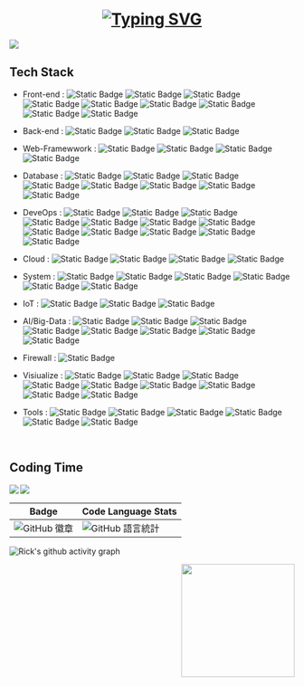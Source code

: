 
<h1 align="center">
<a href="https://git.io/typing-svg"><img src="https://readme-typing-svg.demolab.com?font=Fira+Code&pause=1000&color=61F754&background=80FF9C00&center=true&vCenter=true&random=true&width=550&lines=I+am+Rick+Hsu%EF%BC%8CWelcome+to+my+github;%E6%89%80%E8%AC%82%E6%B4%BB%E8%91%97%E7%9A%84%E4%BA%BA%EF%BC%8C%E5%B0%B1%E6%98%AF%E4%B8%8D%E6%96%B7%E6%8C%91%E6%88%B0%E7%9A%84%E4%BA%BA%EF%BC%8C%E4%B8%8D%E6%96%B7%E6%94%80%E7%99%BB%E5%91%BD%E9%81%8B%E5%B3%BB%E5%B3%B0%E7%9A%84%E4%BA%BA" alt="Typing SVG" /></a>
</h1>

<img align="center"  src="https://github.com/as183789043/as183789043/assets/56618553/03cd4ac2-773e-4343-a6c8-3d4675ce7705"/>

## Tech  Stack
- Front-end      : ![Static Badge](https://img.shields.io/badge/HTML5-white?style=flat&logo=html5) ![Static Badge](https://img.shields.io/badge/CSS3-blue?style=flat&logo=css3) ![Static Badge](https://img.shields.io/badge/Bootstrap5-red?style=flat&logo=Bootstrap)
 ![Static Badge](https://img.shields.io/badge/JavaScript-orange?style=flat&logo=JavaScript) ![Static Badge](https://img.shields.io/badge/Socket.io-%23010101?style=flat&logo=socketdotio)
![Static Badge](https://img.shields.io/badge/Chart.js-orange?style=flat&logo=chartdotjs&logoColor=black)
 ![Static Badge](https://img.shields.io/badge/Jquery-%230769AD?style=flat&logo=Jquery)
 ![Static Badge](https://img.shields.io/badge/axios-%235A29E4?style=flat&logo=Axios) ![Static Badge](https://img.shields.io/badge/React.js-blue?style=flat-flat&logo=React) 

- Back-end       : ![Static Badge](https://img.shields.io/badge/Python-lightblue?style=flat&logo=Python) ![Static Badge](https://img.shields.io/badge/Node.js-purple?style=flat&logo=Node.js) ![Static Badge](https://img.shields.io/badge/GO-lightbrown?style=flat&logo=GO&color=blue)
  
- Web-Framewwork  : ![Static Badge](https://img.shields.io/badge/Flask-black?style=flat&logo=Flask) ![Static Badge](https://img.shields.io/badge/Django-gray?style=flat&logo=Django&color=blue) ![Static Badge](https://img.shields.io/badge/Py4Web-red?style=flat&logo=PY4WEB) ![Static Badge](https://img.shields.io/badge/streamlit-white?style=flat&logo=streamlit&logoColor=%23FF4B4B) 



  
- Database       : ![Static Badge](https://img.shields.io/badge/Prometheus-lightred?style=flat&logo=Prometheus) ![Static Badge](https://img.shields.io/badge/InfluxDB-darkblue?style=flat&logo=InfluxDB) ![Static Badge](https://img.shields.io/badge/MongoDB-darkgreen?style=flat&logo=MongoDB) ![Static Badge](https://img.shields.io/badge/MySQL-white?style=flat&logo=MySQL) ![Static Badge](https://img.shields.io/badge/Redis-Red?style=flat&logo=Redis) ![Static Badge](https://img.shields.io/badge/Microsoft%20SQL%20Server-brown?style=flat&logo=Microsoft%20SQL%20Server) ![Static Badge](https://img.shields.io/badge/SQLite-%23003B57?style=flat&logo=sqlite&logoColor=sqlite) ![Static Badge](https://img.shields.io/badge/PostgreSQL-white?style=flat&logo=postgresql)

  
- DeveOps        : ![Static Badge](https://img.shields.io/badge/Docker-dark?style=flat&logo=Docker) ![Static Badge](https://img.shields.io/badge/podman-%23892CA0?style=flat&logo=podman)
 ![Static Badge](https://img.shields.io/badge/Kubernetes-darkblue?style=flat&logo=Kubernetes) ![Static Badge](https://img.shields.io/badge/OCP-%23EE0000?style=flat&logo=redhatopenshift&logoColor=redhatopenshift)
 ![Static Badge](https://img.shields.io/badge/Jmeter-black?logo=apachejmeter) ![Static Badge](https://img.shields.io/badge/Jenkins-gray?style=flat&logo=Jenkins) ![Static Badge](https://img.shields.io/badge/Vagrant-darkgreen?style=flat&logo=Vagrant) ![Static Badge](https://img.shields.io/badge/Blazemeter-red?style=flat&logo=Blazemeter)  ![Static Badge](https://img.shields.io/badge/github-%23181717?style=flat&logo=github&logoColor=github)
![Static Badge](https://img.shields.io/badge/gitlab-%23FC6D26?style=flat&logo=gitlab&logoColor=gitlab) ![Static Badge](https://img.shields.io/badge/Ansible-red?style=flat&logo=Ansible&logoColor=black) ![Static Badge](https://img.shields.io/badge/ArgoCD-white?style=flat&logo=argo&logoColor=%23EF7B4D)




- Cloud          : ![Static Badge](https://img.shields.io/badge/AWS-%23232F3E?logo=amazonaws) ![Static Badge](https://img.shields.io/badge/Azure-%230078D4?logo=microsoftazure) ![Static Badge](https://img.shields.io/badge/GCP-Darkblue?logo=googlecloud) ![Static Badge](https://img.shields.io/badge/Wasabi-darkgreen?logo=wasabi)
  
- System         : ![Static Badge](https://img.shields.io/badge/Windows-%230078D4?logo=windows) ![Static Badge](https://img.shields.io/badge/Centos-%23262577?logo=centos) ![Static Badge](https://img.shields.io/badge/RHEL9-%23EE0000?logo=redhat) ![Static Badge](https://img.shields.io/badge/Ubuntu-%23E95420?logo=redhat&logoColor=Ubuntu) ![Static Badge](https://img.shields.io/badge/lubuntu-%230068C8?logo=Lubuntu) ![Static Badge](https://img.shields.io/badge/ESXI-%23535353?style=flat&logo=vmware&logoColor=white)



  
- IoT            : ![Static Badge](https://img.shields.io/badge/HomeAssistant-white?logo=homeassistant&logoColor=HomeAssistant) ![Static Badge](https://img.shields.io/badge/EspHome-black?logo=esphome&logoColor=esphome) ![Static Badge](https://img.shields.io/badge/Arduino-%2300878F?logo=arduino&logoColor=arduino)
  
- AI/Big-Data    : ![Static Badge](https://img.shields.io/badge/Pytorch-ligtred?logo=Pytorch&logoColor=Pytorch) ![Static Badge](https://img.shields.io/badge/keras-%23D00000?logo=keras&logoColor=keras) ![Static Badge](https://img.shields.io/badge/OpenCV-%235C3EE8?style=flat&logo=opencv&logoColor=opencv)
 ![Static Badge](https://img.shields.io/badge/scikitlearn-%23%23F7931E?logo=Scikit-learn&logoColor=scikitlearn) ![Static Badge](https://img.shields.io/badge/DVC-darkblue?logo=dvc&logoColor=dvc) ![Static Badge](https://img.shields.io/badge/Airflow-%23017CEE?logo=apacheairflow&logoColor=apacheairflow) ![Static Badge](https://img.shields.io/badge/MLflow-white?logo=mlflow&logoColor=mlflow)![Static Badge](https://img.shields.io/badge/Minio-%23C72E49?style=flat&logo=minio&logoColor=white)


- Firewall : ![Static Badge](https://img.shields.io/badge/Pfsense-%23212121?style=flat&logo=pfsense&logoColor=pfsense)
  
- Visiualize : ![Static Badge](https://img.shields.io/badge/Grafana-%23oange?style=flat&logo=grafana&logoColor=grafana) ![Static Badge](https://img.shields.io/badge/Tableau-black?style=flat&logo=tableau&logoColor=tableau) ![Static Badge](https://img.shields.io/badge/PowerBI-white?style=flat&logo=powerbi&logoColor=powerbi) ![Static Badge](https://img.shields.io/badge/Qlik-%23009848?style=flat&logo=qlik&logoColor=qlik) ![Static Badge](https://img.shields.io/badge/Elastic-elasticsearch?style=flat&logo=elastic&logoColor=elastic) ![Static Badge](https://img.shields.io/badge/logstash-%23005571?style=flat&logo=logstash&logoColor=logstash) ![Static Badge](https://img.shields.io/badge/kibana-%23005571?style=flat&logo=kibana&logoColor=kibana) ![Static Badge](https://img.shields.io/badge/Splunk-%23000000?style=flat&logo=splunk&logoColor=splunk) ![Static Badge](https://img.shields.io/badge/DataStudio-darkblue?style=flat&logo=googledatastudio&logoColor=googledatastudio)

- Tools : ![Static Badge](https://img.shields.io/badge/Veeam-darkgreen?style=flat&logo=veeam&logoColor=veeam)  ![Static Badge](https://img.shields.io/badge/Nginx-%23009639?style=flat&logo=Nginx) ![Static Badge](https://img.shields.io/badge/hexo-%23whitegreen?style=flat&logo=Hexo) ![Static Badge](https://img.shields.io/badge/Hugo-%23pink?style=flat&logo=Hugo)  ![Static Badge](https://img.shields.io/badge/Uptimekuma-black?style=flat&logo=Uptime-kuma) ![Static Badge](https://img.shields.io/badge/Synology-gray?style=flat&logo=synology)






  <br/>
## Coding Time

<a href="https://github.com/as183789043/as183789043">
  <img align="left" src="https://github-readme-stats.vercel.app/api?username=as183789043&show_icons=true&theme=calm&hide_border=true&card_width=320"/>
</a>
<a href="https://github.com/as183789043/as183789043">
   <img  src="https://github-readme-streak-stats.herokuapp.com/?user=as183789043&theme=calm&hide_border=true&card_width=360" />
</a>




| Badge | Code Language Stats |
|---|---|
| ![GitHub 徽章](https://github-profile-trophy.vercel.app/?username=as183789043&column=8&theme=dark) | ![GitHub 語言統計](https://github-readme-stats.vercel.app/api/top-langs?username=as183789043&layout=compact&theme=calm) |




![Rick's github activity graph](https://github-readme-activity-graph.vercel.app/graph?username=as183789043&theme=xcode)

<img align='Right' src="https://profile-counter.glitch.me/as183789043/count.svg" width="200">
